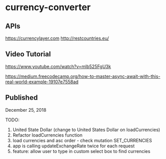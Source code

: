# currency-converter

## APIs
https://currencylayer.com
http://restcountries.eu/

## Video Tutorial
https://www.youtube.com/watch?v=mlb525FgU3k

https://medium.freecodecamp.org/how-to-master-async-await-with-this-real-world-example-19107e7558ad

## Published
December 25, 2018

TODO:
1. United State Dollar (change to United States Dollar on loadCurrencies)
2. Refactor loadCurrencies function
3. load currencies and asc order - check mutation SET_CURRENCIES
4. app is calling updateExchangeRate twice for each request
5. feature: allow user to type in custom select box to find currencies
